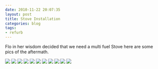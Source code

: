 ```yaml
---
date: 2010-11-22 20:07:35
layout: post
title: Stove Installation
categories: blog
tags:
- refurb
---
```


Flo in her wisdom decided that we need a multi fuel Stove here are some pics of the aftermath.


![](/images/2010/img_0427.jpg)
![](/images/2010/img_0429.jpg)
![](/images/2010/img_0273.jpg)
![](/images/2010/img_0276.jpg)
![](/images/2010/img_0285.jpg)
![](/images/2010/img_0288.jpg)
![](/images/2010/img_0438.jpg)
![](/images/2010/img_0443.jpg)
![](/images/2010/img_0459.jpg)
![](/images/2010/img_0531.jpg)
![](/images/2010/img_0535.jpg)

